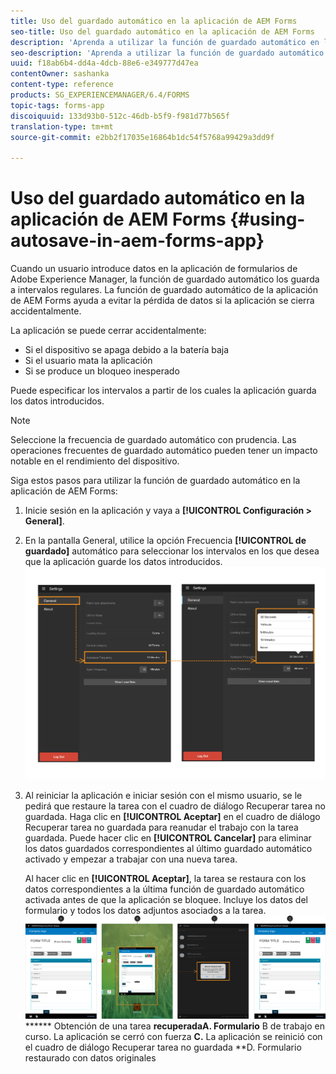 ```yaml
---
title: Uso del guardado automático en la aplicación de AEM Forms
seo-title: Uso del guardado automático en la aplicación de AEM Forms
description: 'Aprenda a utilizar la función de guardado automático en la aplicación de AEM Forms para evitar la pérdida de datos. '
seo-description: 'Aprenda a utilizar la función de guardado automático en la aplicación de AEM Forms para evitar la pérdida de datos. '
uuid: f18ab6b4-dd4a-4dcb-88e6-e349777d47ea
contentOwner: sashanka
content-type: reference
products: SG_EXPERIENCEMANAGER/6.4/FORMS
topic-tags: forms-app
discoiquuid: 133d93b0-512c-46db-b5f9-f981d77b565f
translation-type: tm+mt
source-git-commit: e2bb2f17035e16864b1dc54f5768a99429a3dd9f

---
```



# Uso del guardado automático en la aplicación de AEM Forms {#using-autosave-in-aem-forms-app}

Cuando un usuario introduce datos en la aplicación de formularios de Adobe Experience Manager, la función de guardado automático los guarda a intervalos regulares. La función de guardado automático de la aplicación de AEM Forms ayuda a evitar la pérdida de datos si la aplicación se cierra accidentalmente.

La aplicación se puede cerrar accidentalmente:

* Si el dispositivo se apaga debido a la batería baja
* Si el usuario mata la aplicación
* Si se produce un bloqueo inesperado

Puede especificar los intervalos a partir de los cuales la aplicación guarda los datos introducidos.

>[!NOTE]
>
>Seleccione la frecuencia de guardado automático con prudencia. Las operaciones frecuentes de guardado automático pueden tener un impacto notable en el rendimiento del dispositivo.

Siga estos pasos para utilizar la función de guardado automático en la aplicación de AEM Forms:

1. Inicie sesión en la aplicación y vaya a **[!UICONTROL Configuración > General]**.
1. En la pantalla General, utilice la opción Frecuencia **[!UICONTROL de guardado]** automático para seleccionar los intervalos en los que desea que la aplicación guarde los datos introducidos.
   [ ![Configuración de la frecuencia de guardado automático](assets/using-autosave-freq-07.png)](assets/using-autosave-freq-07-1.png)

1. Al reiniciar la aplicación e iniciar sesión con el mismo usuario, se le pedirá que restaure la tarea con el cuadro de diálogo Recuperar tarea no guardada. Haga clic en **[!UICONTROL Aceptar]** en el cuadro de diálogo Recuperar tarea no guardada para reanudar el trabajo con la tarea guardada. Puede hacer clic en **[!UICONTROL Cancelar]** para eliminar los datos guardados correspondientes al último guardado automático activado y empezar a trabajar con una nueva tarea.

   Al hacer clic en **[!UICONTROL Aceptar]**, la tarea se restaura con los datos correspondientes a la última función de guardado automático activada antes de que la aplicación se bloquee. Incluye los datos del formulario y todos los datos adjuntos asociados a la tarea.
   [![](assets/autosave-flow.png)](assets/using-autosave-freq-06.png)****** Obtención de una tarea **recuperadaA. Formulario** B de trabajo en curso. La aplicación se cerró con fuerza **C.** La aplicación se reinició con el cuadro de diálogo Recuperar tarea no guardada **D. Formulario restaurado con datos originales

